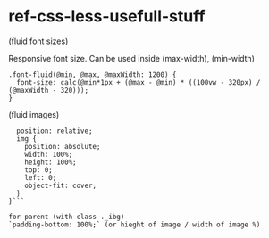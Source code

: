 # ref-css-less-usefull-stuff 


(fluid font sizes)

Responsive font size.
Can be used inside (max-width), (min-width)

```
.font-fluid(@min, @max, @maxWidth: 1200) {
  font-size: calc(@min*1px + (@max - @min) * ((100vw - 320px) / (@maxWidth - 320)));
}
```


(fluid images)

```._ibg {
  position: relative;
  img {
    position: absolute;
    width: 100%;
    height: 100%;
    top: 0;
    left: 0;
    object-fit: cover;
  }
}```

for parent (with class ._ibg)
`padding-bottom: 100%;` (or hieght of image / width of image %)

